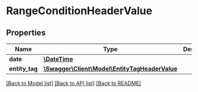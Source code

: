 # RangeConditionHeaderValue

## Properties
Name | Type | Description | Notes
------------ | ------------- | ------------- | -------------
**date** | [**\DateTime**](\DateTime.md) |  | [optional] 
**entity_tag** | [**\Swagger\Client\Model\EntityTagHeaderValue**](EntityTagHeaderValue.md) |  | [optional] 

[[Back to Model list]](../README.md#documentation-for-models) [[Back to API list]](../README.md#documentation-for-api-endpoints) [[Back to README]](../README.md)


